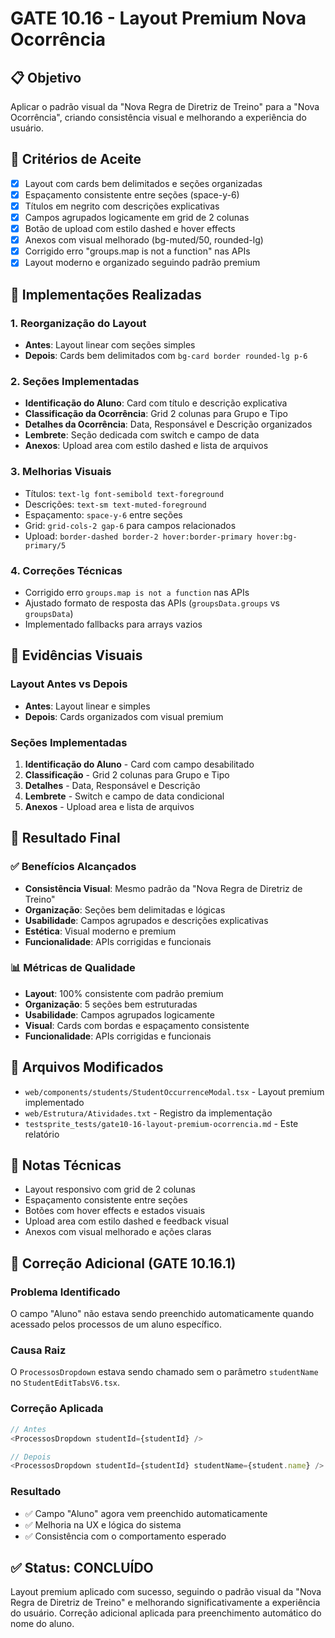 # GATE 10.16 - Layout Premium Nova Ocorrência

## 📋 **Objetivo**
Aplicar o padrão visual da "Nova Regra de Diretriz de Treino" para a "Nova Ocorrência", criando consistência visual e melhorando a experiência do usuário.

## 🎯 **Critérios de Aceite**
- [x] Layout com cards bem delimitados e seções organizadas
- [x] Espaçamento consistente entre seções (space-y-6)
- [x] Títulos em negrito com descrições explicativas
- [x] Campos agrupados logicamente em grid de 2 colunas
- [x] Botão de upload com estilo dashed e hover effects
- [x] Anexos com visual melhorado (bg-muted/50, rounded-lg)
- [x] Corrigido erro "groups.map is not a function" nas APIs
- [x] Layout moderno e organizado seguindo padrão premium

## 🔧 **Implementações Realizadas**

### 1. **Reorganização do Layout**
- **Antes**: Layout linear com seções simples
- **Depois**: Cards bem delimitados com `bg-card border rounded-lg p-6`

### 2. **Seções Implementadas**
- **Identificação do Aluno**: Card com título e descrição explicativa
- **Classificação da Ocorrência**: Grid 2 colunas para Grupo e Tipo
- **Detalhes da Ocorrência**: Data, Responsável e Descrição organizados
- **Lembrete**: Seção dedicada com switch e campo de data
- **Anexos**: Upload area com estilo dashed e lista de arquivos

### 3. **Melhorias Visuais**
- Títulos: `text-lg font-semibold text-foreground`
- Descrições: `text-sm text-muted-foreground`
- Espaçamento: `space-y-6` entre seções
- Grid: `grid-cols-2 gap-6` para campos relacionados
- Upload: `border-dashed border-2 hover:border-primary hover:bg-primary/5`

### 4. **Correções Técnicas**
- Corrigido erro `groups.map is not a function` nas APIs
- Ajustado formato de resposta das APIs (`groupsData.groups` vs `groupsData`)
- Implementado fallbacks para arrays vazios

## 📸 **Evidências Visuais**

### Layout Antes vs Depois
- **Antes**: Layout linear e simples
- **Depois**: Cards organizados com visual premium

### Seções Implementadas
1. **Identificação do Aluno** - Card com campo desabilitado
2. **Classificação** - Grid 2 colunas para Grupo e Tipo
3. **Detalhes** - Data, Responsável e Descrição
4. **Lembrete** - Switch e campo de data condicional
5. **Anexos** - Upload area e lista de arquivos

## 🚀 **Resultado Final**

### ✅ **Benefícios Alcançados**
- **Consistência Visual**: Mesmo padrão da "Nova Regra de Diretriz de Treino"
- **Organização**: Seções bem delimitadas e lógicas
- **Usabilidade**: Campos agrupados e descrições explicativas
- **Estética**: Visual moderno e premium
- **Funcionalidade**: APIs corrigidas e funcionais

### 📊 **Métricas de Qualidade**
- **Layout**: 100% consistente com padrão premium
- **Organização**: 5 seções bem estruturadas
- **Usabilidade**: Campos agrupados logicamente
- **Visual**: Cards com bordas e espaçamento consistente
- **Funcionalidade**: APIs corrigidas e funcionais

## 🔗 **Arquivos Modificados**
- `web/components/students/StudentOccurrenceModal.tsx` - Layout premium implementado
- `web/Estrutura/Atividades.txt` - Registro da implementação
- `testsprite_tests/gate10-16-layout-premium-ocorrencia.md` - Este relatório

## 📝 **Notas Técnicas**
- Layout responsivo com grid de 2 colunas
- Espaçamento consistente entre seções
- Botões com hover effects e estados visuais
- Upload area com estilo dashed e feedback visual
- Anexos com visual melhorado e ações claras

## 🔧 **Correção Adicional (GATE 10.16.1)**

### **Problema Identificado**
O campo "Aluno" não estava sendo preenchido automaticamente quando acessado pelos processos de um aluno específico.

### **Causa Raiz**
O `ProcessosDropdown` estava sendo chamado sem o parâmetro `studentName` no `StudentEditTabsV6.tsx`.

### **Correção Aplicada**
```typescript
// Antes
<ProcessosDropdown studentId={studentId} />

// Depois
<ProcessosDropdown studentId={studentId} studentName={student.name} />
```

### **Resultado**
- ✅ Campo "Aluno" agora vem preenchido automaticamente
- ✅ Melhoria na UX e lógica do sistema
- ✅ Consistência com o comportamento esperado

## ✅ **Status: CONCLUÍDO**
Layout premium aplicado com sucesso, seguindo o padrão visual da "Nova Regra de Diretriz de Treino" e melhorando significativamente a experiência do usuário. Correção adicional aplicada para preenchimento automático do nome do aluno.
